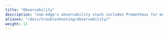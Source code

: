 ```yaml
---
title: "Observability"
description: "osm-edge's observability stack includes Prometheus for metrics collection, Grafana for metrics visualization, Jaeger for tracing and Fluent Bit for log forwarding to a user-defined endpoint."
aliases: "/docs/troubleshooting/observability/"
weight: 11
---
```

